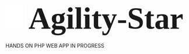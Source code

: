  ![logo](logo.png) <span style="font-family:Papyrus; font-size:4em;">Agility-Star</span> <br/>
 ----
HANDS ON PHP WEB APP IN PROGRESS
